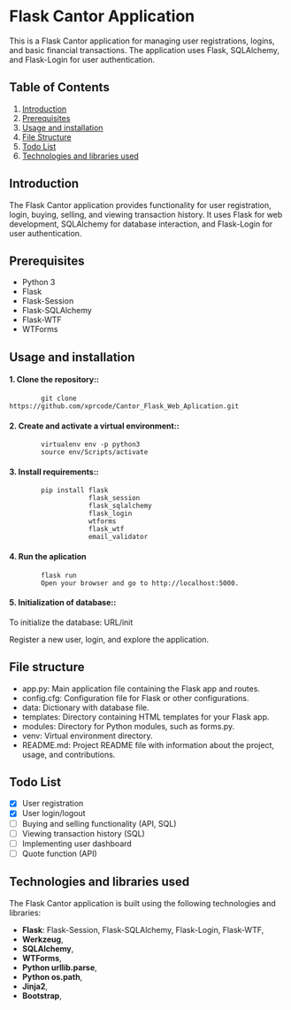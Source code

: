 # Flask Cantor Application

This is a Flask Cantor application for managing user registrations, logins, and basic financial transactions. The application uses Flask, SQLAlchemy, and Flask-Login for user authentication.

## Table of Contents

1. [Introduction](#introduction)
2. [Prerequisites](#prerequisites)
3. [Usage and installation](#installation)
4. [File Structure](#file-structure)
5. [Todo List](#todo-list)
6. [Technologies and libraries used](#tech)

<a name="introduction"></a>
## Introduction

The Flask Cantor application provides functionality for user registration, login, buying, selling, and viewing transaction history. It uses Flask for web development, SQLAlchemy for database interaction, and Flask-Login for user authentication.

<a name="prerequisites"></a>
## Prerequisites

- Python 3
- Flask
- Flask-Session
- Flask-SQLAlchemy
- Flask-WTF
- WTForms

<a name="installation"></a>
## Usage and installation

#### 1. Clone the repository::

            git clone https://github.com/xprcode/Cantor_Flask_Web_Aplication.git

#### 2. Create and activate a virtual environment::

            virtualenv env -p python3
            source env/Scripts/activate

#### 3. Install requirements::

            pip install flask
                        flask_session
                        flask_sqlalchemy
                        flask_login
                        wtforms
                        flask_wtf
                        email_validator

#### 4. Run the aplication

            flask run
            Open your browser and go to http://localhost:5000.
   
#### 5. Initialization of database::

To initialize the database:
            URL/init

Register a new user, login, and explore the application.

<a name="file-structure"></a>
## File structure 
- app.py: Main application file containing the Flask app and routes.
- config.cfg: Configuration file for Flask or other configurations.
- data: Dictionary with database file. 
- templates: Directory containing HTML templates for your Flask app.
- modules: Directory for Python modules, such as forms.py.
- venv: Virtual environment directory.
- README.md: Project README file with information about the project, usage, and contributions.

<a name="todo-list"></a>
## Todo List

- [x] User registration
- [x] User login/logout
- [ ] Buying and selling functionality (API, SQL)
- [ ] Viewing transaction history (SQL)
- [ ] Implementing user dashboard
- [ ] Quote function (API)

<a name="(#tech)"></a>
## Technologies and libraries used

The Flask Cantor application is built using the following technologies and libraries:

- **Flask**: Flask-Session, Flask-SQLAlchemy, Flask-Login, Flask-WTF,
- **Werkzeug**,
- **SQLAlchemy**,
- **WTForms**,
- **Python urllib.parse**,
- **Python os.path**,
- **Jinja2**,
- **Bootstrap**,


   
